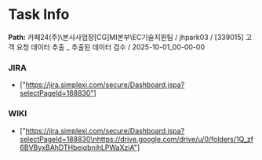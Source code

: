 # Task Info

**Path:** 카페24(주)\본사사업장\[CG]MI본부\EC기술지원팀 / jhpark03 / [339015] 고객 요청 데이터 추출 _ 추출된 데이터 검수 / 2025-10-01_00-00-00

### JIRA
- ["https://jira.simplexi.com/secure/Dashboard.jspa?selectPageId=188830"]

### WIKI
- ["https://jira.simplexi.com/secure/Dashboard.jspa?selectPageId=188830\nhttps://drive.google.com/drive/u/0/folders/1Q_zf6BVByxBAhDTHbejqbnihLPWaXziA"]

